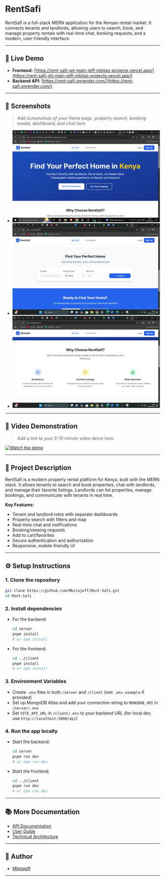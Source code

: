 # RentSafi

RentSafi is a full-stack MERN application for the Kenyan rental market. It connects tenants and landlords, allowing users to search, book, and manage property rentals with real-time chat, booking requests, and a modern, user-friendly interface.

---

## 🚀 Live Demo
- **Frontend:** [https://rent-safi-git-main-jeff-mbitas-projects.vercel.app/](https://rent-safi-git-main-jeff-mbitas-projects.vercel.app/)
- **Backend API:** [https://rent-safi.onrender.com/](https://rent-safi.onrender.com/)

---

## 📸 Screenshots

> _Add screenshots of your Home page, property search, booking modal, dashboard, and chat here._

- ![Home Page](client/public/screenshots/home.png)
- ![Property Search](client/public/screenshots/search.png)
- ![Dashboard](client/public/screenshots/dashboard.png)

---

## 🎥 Video Demonstration

> _Add a link to your 5-10 minute video demo here._

[![Watch the demo](https://img.youtube.com/vi/your_video_id/0.jpg)](https://youtube.com/your_video_link)

---

## 📝 Project Description

RentSafi is a modern property rental platform for Kenya, built with the MERN stack. It allows tenants to search and book properties, chat with landlords, and manage their favorite listings. Landlords can list properties, manage bookings, and communicate with tenants in real time.

**Key Features:**
- Tenant and landlord roles with separate dashboards
- Property search with filters and map
- Real-time chat and notifications
- Booking/viewing requests
- Add to cart/favorites
- Secure authentication and authorization
- Responsive, mobile-friendly UI

---

## ⚙️ Setup Instructions

### 1. Clone the repository
```sh
git clone https://github.com/Mbitajeff/Rent-Safi.git
cd Rent-Safi
```

### 2. Install dependencies
- For the backend:
  ```sh
  cd server
  pnpm install
  # or npm install
  ```
- For the frontend:
  ```sh
  cd ../client
  pnpm install
  # or npm install
  ```

### 3. Environment Variables
- Create `.env` files in both `/server` and `/client` (see `.env.example` if provided)
- Set up MongoDB Atlas and add your connection string to `MONGODB_URI` in `/server/.env`
- Set `VITE_API_URL` in `/client/.env` to your backend URL (for local dev, use `http://localhost:5000/api`)

### 4. Run the app locally
- Start the backend:
  ```sh
  cd server
  pnpm run dev
  # or npm run dev
  ```
- Start the frontend:
  ```sh
  cd ../client
  pnpm run dev
  # or npm run dev
  ```

---

## 📚 More Documentation
- [API Documentation](#) <!-- Add link or section -->
- [User Guide](#) <!-- Add link or section -->
- [Technical Architecture](#) <!-- Add link or section -->

---

## 👤 Author
- [Mbitajeff](https://github.com/Mbitajeff)

--- 
